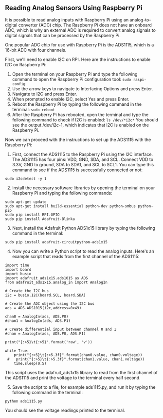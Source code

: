 ## Reading Analog Sensors Using Raspberry Pi

It is possible to read analog inputs with Raspberry Pi using an analog-to-digital converter (ADC) chip. The Raspberry Pi does not have an onboard ADC, which is why an external ADC is required to convert analog signals to digital signals that can be processed by the Raspberry Pi.

One popular ADC chip for use with Raspberry Pi is the ADS1115, which is a 16-bit ADC with four channels. 

First, we'll need to enable I2C on RPI. Here are the instructions to enable I2C on Raspberry Pi:
1.	Open the terminal on your Raspberry Pi and type the following command to open the Raspberry Pi configuration tool:
`sudo raspi-config`
2.	Use the arrow keys to navigate to Interfacing Options and press Enter.
3.	Navigate to I2C and press Enter.
4.	When prompted to enable I2C, select Yes and press Enter.
5.	Reboot the Raspberry Pi by typing the following command in the terminal:
`sudo reboot`
6.	After the Raspberry Pi has rebooted, open the terminal and type the following command to check if I2C is enabled:
`ls /dev/*i2c*`
You should see the output /dev/i2c-1, which indicates that I2C is enabled on the Raspberry Pi.

Now we can proceed with the instructions to set up the ADS1115 with the Raspberry Pi:


1. First, connect the ADS1115 to the Raspberry Pi using the I2C interface. The ADS1115 has four pins: VDD, GND, SDA, and SCL. Connect VDD to 3.3V, GND to ground, SDA to SDA1, and SCL to SCL1. You can type this command to see if the ADS1115 is successfully connected or not:

`sudo i2cdetect -y 1`

2. Install the necessary software libraries by opening the terminal on your Raspberry Pi and typing the following commands:

```
sudo apt-get update
sudo apt-get install build-essential python-dev python-smbus python-pip
sudo pip install RPI.GPIO
sudo pip install Adafruit-Blinka
```

3. Next, install the Adafruit Python ADS1x15 library by typing the following command in the terminal:

`sudo pip install adafruit-circuitpython-ads1x15`

4. Now you can write a Python script to read the analog inputs. Here's an example script that reads from the first channel of the ADS1115:

```
import time
import board
import busio
import adafruit_ads1x15.ads1015 as ADS
from adafruit_ads1x15.analog_in import AnalogIn

# Create the I2C bus
i2c = busio.I2C(board.SCL, board.SDA)

# Create the ADC object using the I2C bus
ads = ADS.ADS1015(i2c,address=0x49)

chan0 = AnalogIn(ads, ADS.P0)
#chan1 = AnalogIn(ads, ADS.P1)

# Create differential input between channel 0 and 1
#chan = AnalogIn(ads, ADS.P0, ADS.P1)

print("{:>5}\t{:>5}".format('raw', 'v'))

while True:
    print("{:>5}\t{:>5.3f}".format(chan0.value, chan0.voltage))
 #   print("{:>5}\t{:>5.3f}".format(chan1.value, chan1.voltage))
    time.sleep(0.5)
```

This script uses the adafruit_ads1x15 library to read from the first channel of the ADS1115 and print the voltage to the terminal every half second.

5. Save the script to a file, for example ads1115.py, and run it by typing the following command in the terminal:

`python ads1115.py`

You should see the voltage readings printed to the terminal.